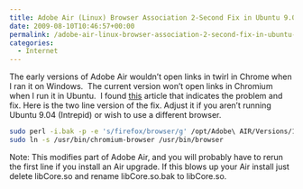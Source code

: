 ```yaml
---
title: Adobe Air (Linux) Browser Association 2-Second Fix in Ubuntu 9.04
date: 2009-08-10T10:46:57+00:00
permalink: /adobe-air-linux-browser-association-2-second-fix-in-ubuntu-9-04/
categories:
  - Internet
---
```

The early versions of Adobe Air wouldn’t open links in twirl in Chrome when I ran it on Windows.  The current version won’t open links in Chromium when I run it in Ubuntu.  I found [this](http://web.archive.org/web/20110203085002/http://blog.torh.net/2009/07/30/adobe-air-open-urls-in-default-browser/) article that indicates the problem and fix. Here is the two line version of the fix. Adjust it if you aren’t running Ubuntu 9.04 (Intrepid) or wish to use a different browser.

```bash
sudo perl -i.bak -p -e 's/firefox/browser/g' /opt/Adobe\ AIR/Versions/1.0/libCore.so
sudo ln -s /usr/bin/chromium-browser /usr/bin/browser
```

Note: This modifies part of Adobe Air, and you will probably have to rerun the first line if you install an Air upgrade. If this blows up your Air install just delete libCore.so and rename libCore.so.bak to libCore.so.
